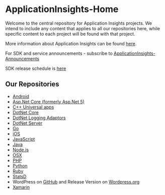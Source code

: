 # ApplicationInsights-Home

Welcome to the central repository for Application Insights projects. We intend to include any content that applies to all our repositories here, while specific content to each project will be found with that project.

More information about Application Insights can be found [here](http://azure.microsoft.com/documentation/articles/app-insights-get-started/).

For SDK and service announcements - subscribe to [ApplicationInsights-Announcements](https://github.com/Microsoft/ApplicationInsights-Announcements)

SDK release schedule is [here](https://github.com/Microsoft/ApplicationInsights-Home/wiki/SDK-Release-Schedule)


## Our Repositories

* [Android](https://github.com/Microsoft/ApplicationInsights-Android)
* [Asp.Net Core (formerly Asp.Net 5)](https://github.com/Microsoft/ApplicationInsights-aspnetcore)
* [C++ Universal apps](https://github.com/Microsoft/ApplicationInsights-CPP)
* [DotNet Core](https://github.com/Microsoft/ApplicationInsights-dotnet)
* [DotNet Logging Adaptors](https://github.com/Microsoft/ApplicationInsights-dotnet-logging)
* [DotNet Server](https://github.com/Microsoft/ApplicationInsights-server-dotnet)
* [Go](https://github.com/Microsoft/ApplicationInsights-Go)
* [iOS](https://github.com/Microsoft/ApplicationInsights-iOS)
* [JavaScript](https://github.com/Microsoft/ApplicationInsights-js)
* [Java](https://github.com/Microsoft/ApplicationInsights-Java)
* [Node.js](https://github.com/Microsoft/ApplicationInsights-node.js)
* [OSX](https://github.com/Microsoft/ApplicationInsights-OSX)
* [PHP](https://github.com/Microsoft/ApplicationInsights-PHP)
* [Python](https://github.com/Microsoft/ApplicationInsights-Python)
* [Ruby](https://github.com/Microsoft/ApplicationInsights-Ruby)
* [StatsD](https://github.com/Microsoft/ApplicationInsights-statsd)
* WordPress on [GitHub](https://github.com/Microsoft/ApplicationInsights-WordPress) and Release Version on [Wordpress.org](https://wordpress.org/plugins/application-insights/)
* [Xamarin](https://github.com/Microsoft/ApplicationInsights-Xamarin)
